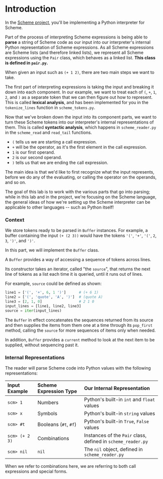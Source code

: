 # Introduction

In the [Scheme project](https://cs61a.org/proj/scheme/), you'll be implementing a Python interpreter for Scheme.

Part of the process of interpreting Scheme expressions is being able to **parse** a string of Scheme code as our input into our interpreter's internal Python representation of Scheme expressions. As all Scheme expressions are Scheme lists (and therefore linked lists), we represent all Scheme expressions using the `Pair` class, which behaves as a linked list. **This class is defined in `pair.py`.**

When given an input such as `(+ 1 2)`, there are two main steps we want to take.

The first part of interpreting expressions is taking the input and breaking it down into each component. In our example, we want to treat each of `(`, `+`, `1`, `2`, and `)` as a separate token that we can then figure out how to represent. This is called **lexical analysis**, and has been implemented for you in the `tokenize_lines` function in `scheme_tokens.py`.

Now that we've broken down the input into its component parts, we want to turn these Scheme tokens into our interpreter's internal representations of them. This is called **syntactic analysis**, which happens in `scheme_reader.py` in the `scheme_read` and `read_tail` functions.

- `(` tells us we are starting a call expression.
- `+` will be the operator, as it's the first element in the call expression.
- `1` is our first operand.
- `2` is our second operand.
- `)` tells us that we are ending the call expression.

The main idea is that we'd like to first recognize what the input represents, before we do any of the evaluating, or calling the operator on the operands, and so on.

The goal of this lab is to work with the various parts that go into parsing; while in this lab and in the project, we're focusing on the Scheme language, the general ideas of how we're setting up the Scheme interpreter can be applicable to other languages -- such as Python itself!





### Context

We store tokens ready to be parsed in `Buffer` instances. For example, a buffer containing the input `(+ (2 3))` would have the tokens `'('`, `'+'`, `'('`, `2`, `3`, `')'`, and `')'`.

In this part, we will implement the `Buffer` class.

A `Buffer` provides a way of accessing a sequence of tokens across lines.

Its constructor takes an iterator, called "the `source`", that returns the next line of tokens as a list each time it is queried, until it runs out of lines.

For example, `source` could be defined as shown:

```python
line1 = ['(', '+', 6, 1 ')']      # (+ 6 1)
line2 = ['(', 'quote', 'A', ')']  # (quote A)
line3 = [2, 1, 0]                 # 2 1 0
input_lines = [line1, line2, line3]
source = iter(input_lines)
```

The `Buffer` in effect concatenates the sequences returned from its source and then supplies the items from them one at a time through its `pop_first` method, calling the `source` for more sequences of items only when needed.

In addition, `Buffer` provides a `current` method to look at the next item to be supplied, without sequencing past it.



### Internal Representations

The reader will parse Scheme code into Python values with the following representations:

| Input Example  | Scheme Expression Type | Our Internal Representation                                  |
| :------------- | :--------------------- | :----------------------------------------------------------- |
| `scm> 1`       | Numbers                | Python's built-in `int` and `float` values                   |
| `scm> x`       | Symbols                | Python's built-in `string` values                            |
| `scm> #t`      | Booleans (`#t`, `#f`)  | Python's built-in `True`, `False` values                     |
| `scm> (+ 2 3)` | Combinations           | Instances of the `Pair` class, defined in `scheme_reader.py` |
| `scm> nil`     | `nil`                  | The `nil` object, defined in `scheme_reader.py`              |

When we refer to combinations here, we are referring to both call expressions and special forms.